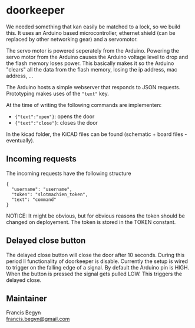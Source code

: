 # doorkeeper

We needed something that kan easily be matched to a lock, so we build this. It uses an Arduino
based microcontroller, ethernet shield (can be replaced by other networking gear) and a
servomotor.

The servo motor is powered seperately from the Arduino. Powering the servo motor from the Arduino
causes the Arduino voltage level to drop and the flash memory loses power. This basically makes it so
the Arduino "clears" all the data from the flash memory, losing the ip address, mac address, ...

The Arduino hosts a simple webserver that responds to JSON requests. Prototyping makes uses of
the `"text"` key.

At the time of writing the following commands are implementen:

* `{"text":"open"}`: opens the door
* `{"text":"close"}`: closes the door

In the kicad folder, the KiCAD files can be found (schematic + board files - eventually).

## Incoming requests

The incoming requests have the following structure

```
{
  "username": "username",
  "token": "slotmachien_token",
  "text": "command"
}
```

NOTICE: It might be obvious, but for obvious reasons the token should be changed on deployement. The
token is stored in the TOKEN constant.

## Delayed close button

The delayed close button will close the door after 10 seconds. During this period ll functionality of
doorkeeper is disable. Currently the setup is wired to trigger on the falling edge of a signal. By
default the Arduino pin is HIGH. When the button is pressed the signal gets pulled LOW. This triggers
the delayed close.

## Maintainer

Francis Begyn  
francis.begyn@gmail.com
